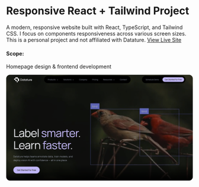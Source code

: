 # Responsive React + Tailwind Project
A modern, responsive website built with React, TypeScript, and Tailwind CSS. I focus on components responsiveness across various screen sizes.
This is a personal project and not affiliated with Datature. [View Live Site](https://site-template-v2.vercel.app/)

#### Scope: 
Homepage design & frontend development

![Preview](./home_preview.png)

